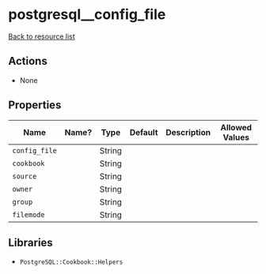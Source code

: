 # postgresql__config_file

[Back to resource list](../README.md#resources)

## Actions

- None

## Properties

| Name          | Name? | Type   | Default | Description | Allowed Values |
| ------------- | ----- | ------ | ------- | ----------- | -------------- |
| `config_file` |       | String |         |             |                |
| `cookbook`    |       | String |         |             |                |
| `source`      |       | String |         |             |                |
| `owner`       |       | String |         |             |                |
| `group`       |       | String |         |             |                |
| `filemode`    |       | String |         |             |                |

## Libraries

- `PostgreSQL::Cookbook::Helpers`
